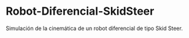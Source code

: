 # Robot-Diferencial-SkidSteer
Simulación de la cinemática de un robot diferencial de tipo Skid Steer.
